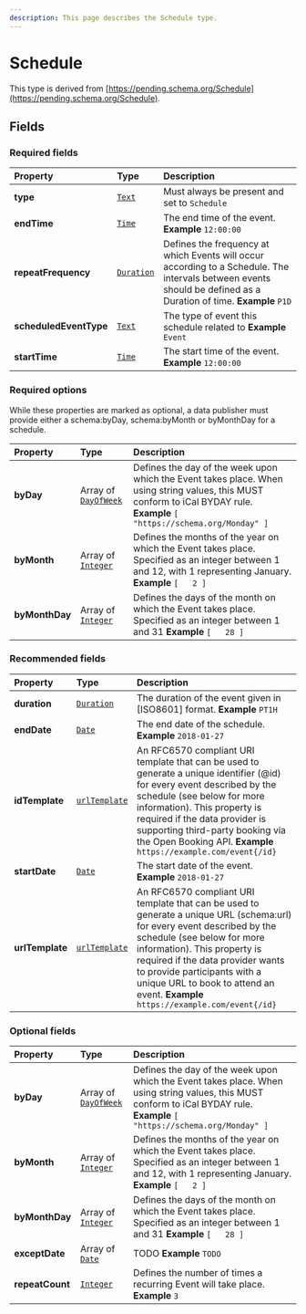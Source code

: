 ```yaml
---
description: This page describes the Schedule type.
---
```


# Schedule

This type is derived from [https://pending.schema.org/Schedule](https://pending.schema.org/Schedule).

## **Fields**

### **Required fields**

| Property | Type | Description |
| :--- | :--- | :--- |
| **type** |  [`Text`](https://schema.org/Text) |  Must always be present and set to `Schedule` |
| **endTime** |  [`Time`](https://schema.org/Time) |  The end time of the event.  **Example**  `12:00:00` |
| **repeatFrequency** |  [`Duration`](https://schema.org/Duration) |  Defines the frequency at which Events will occur according to a Schedule. The intervals between events should be defined as a Duration of time.  **Example**  `P1D` |
| **scheduledEventType** |  [`Text`](https://schema.org/Text) |  The type of event this schedule related to  **Example**  `Event` |
| **startTime** |  [`Time`](https://schema.org/Time) |  The start time of the event.  **Example**  `12:00:00` |

###  **Required options** 

While these properties are marked as optional, a data publisher must provide either a schema:byDay, schema:byMonth or byMonthDay for a schedule.

| Property | Type | Description |
| :--- | :--- | :--- |
| **byDay** |  Array of [`DayOfWeek`](https://github.com/openactive/developer-documentation/tree/992826a56c27afeb9178705f587ceb83b4137659/data-model/types/ArrayOf/README.md#https://schema.org/DayOfWeek) |  Defines the day of the week upon which the Event takes place.  When using string values, this MUST conform to iCal BYDAY rule.  **Example**  `[   "https://schema.org/Monday" ]` |
| **byMonth** |  Array of [`Integer`](https://github.com/openactive/developer-documentation/tree/992826a56c27afeb9178705f587ceb83b4137659/data-model/types/ArrayOf/README.md#https://schema.org/Integer) |  Defines the months of the year on which the Event takes place. Specified as an integer between 1 and 12, with 1 representing January.  **Example**  `[   2 ]` |
| **byMonthDay** |  Array of [`Integer`](https://github.com/openactive/developer-documentation/tree/992826a56c27afeb9178705f587ceb83b4137659/data-model/types/ArrayOf/README.md#https://schema.org/Integer) |  Defines the days of the month on which the Event takes place. Specified as an integer between 1 and 31  **Example**  `[   28 ]` |

### **Recommended fields**

| Property | Type | Description |
| :--- | :--- | :--- |
| **duration** |  [`Duration`](https://schema.org/Duration) |  The duration of the event given in \[ISO8601\] format.  **Example**  `PT1H` |
| **endDate** |  [`Date`](https://schema.org/Date) |  The end date of the schedule.  **Example**  `2018-01-27` |
| **idTemplate** |  [`urlTemplate`](https://schema.org/urlTemplate) |  An RFC6570 compliant URI template that can be used to generate a unique identifier \(@id\) for every event described by the schedule \(see below for more information\). This property is required if the data provider is supporting third-party booking via the Open Booking API.  **Example**  `https://example.com/event{/id}` |
| **startDate** |  [`Date`](https://schema.org/Date) |  The start date of the event.  **Example**  `2018-01-27` |
| **urlTemplate** |  [`urlTemplate`](https://schema.org/urlTemplate) |  An RFC6570 compliant URI template that can be used to generate a unique URL \(schema:url\) for every event described by the schedule \(see below for more information\). This property is required if the data provider wants to provide participants with a unique URL to book to attend an event.  **Example**  `https://example.com/event{/id}` |

### **Optional fields**

| Property | Type | Description |
| :--- | :--- | :--- |
| **byDay** |  Array of [`DayOfWeek`](https://github.com/openactive/developer-documentation/tree/992826a56c27afeb9178705f587ceb83b4137659/data-model/types/ArrayOf/README.md#https://schema.org/DayOfWeek) |  Defines the day of the week upon which the Event takes place.  When using string values, this MUST conform to iCal BYDAY rule.  **Example**  `[   "https://schema.org/Monday" ]` |
| **byMonth** |  Array of [`Integer`](https://github.com/openactive/developer-documentation/tree/992826a56c27afeb9178705f587ceb83b4137659/data-model/types/ArrayOf/README.md#https://schema.org/Integer) |  Defines the months of the year on which the Event takes place. Specified as an integer between 1 and 12, with 1 representing January.  **Example**  `[   2 ]` |
| **byMonthDay** |  Array of [`Integer`](https://github.com/openactive/developer-documentation/tree/992826a56c27afeb9178705f587ceb83b4137659/data-model/types/ArrayOf/README.md#https://schema.org/Integer) |  Defines the days of the month on which the Event takes place. Specified as an integer between 1 and 31  **Example**  `[   28 ]` |
| **exceptDate** |  Array of [`Date`](https://github.com/openactive/developer-documentation/tree/992826a56c27afeb9178705f587ceb83b4137659/data-model/types/ArrayOf/README.md#https://schema.org/Date) |  TODO  **Example**  `TODO` |
| **repeatCount** |  [`Integer`](https://schema.org/Integer) |  Defines the number of times a recurring Event will take place.  **Example**  `3` |

